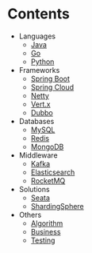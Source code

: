 # Contents

- Languages
    - [Java](docs/java.md)
    - [Go](docs/go.md)
    - [Python](docs/python.md)
- Frameworks
    - [Spring Boot](docs/springboot.md)
    - [Spring Cloud](docs/springcloud.md)
    - [Netty](docs/netty.md)
    - [Vert.x](docs/vertx.md)
    - [Dubbo](docs/dubbo.md)
- Databases
    - [MySQL](docs/mysql.md)
    - [Redis](docs/redis.md)
    - [MongoDB](docs/mongodb.md)
- Middleware
    - [Kafka](docs/kafka.md)
    - [Elasticsearch](docs/elasticsearch.md)
    - [RocketMQ](docs/rocketmq.md)
- Solutions
    - [Seata](docs/seata.md)
    - [ShardingSphere](docs/shardingsphere.md)
- Others
    - [Algorithm](docs/algorithm.md)
    - [Business](docs/business.md)
    - [Testing](docs/testing.md)
